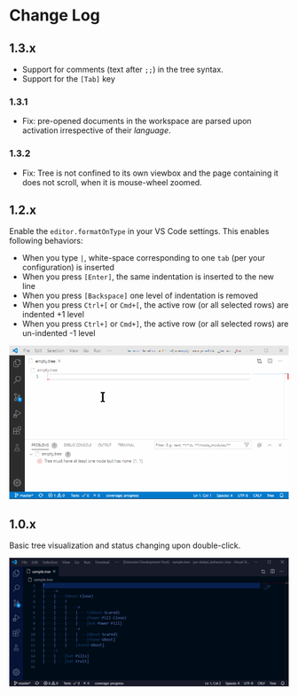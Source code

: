 # Change Log

## 1.3.x

- Support for comments (text after `;;`) in the tree syntax.
- Support for the `[Tab]` key

### 1.3.1

- Fix: pre-opened documents in the workspace are parsed upon activation irrespective of their _language_.

### 1.3.2

- Fix: Tree is not confined to its own viewbox and the page containing it does not scroll, when it is mouse-wheel zoomed.

## 1.2.x

Enable the `editor.formatOnType` in your VS Code settings. This enables following behaviors:

- When you type `|`, white-space corresponding to one `tab` (per your configuration) is inserted
- When you press `[Enter]`, the same indentation is inserted to the new line
- When you press `[Backspace]` one level of indentation is removed
- When you press `Ctrl+[` or `Cmd+[`, the active row (or all selected rows) are indented +1 level
- When you press `Ctrl+]` or `Cmd+]`, the active row (or all selected rows) are un-indented -1 level

![Tree editing](img/tree_editing.gif)

## 1.0.x

Basic tree visualization and status changing upon double-click.

![Tree visualization and state changes](img/tree_viz.gif)
